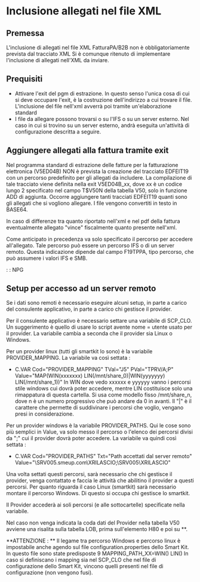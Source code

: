 # Inclusione allegati nel file XML

## Premessa
L'inclusione di allegati nel file XML FatturaPA/B2B non è obbligatoriamente prevista dal tracciato XML
Si è comunque ritenuto di implementare l'inclusione di allegati nell'XML da inviare.

## Prequisiti
-  Attivare l'exit del pgm di estrazione. In questo senso l'unica cosa di cui si deve occupare l'exit, è la costruzione dell'indirizzo a cui trovare il file. L'inclusione del file nell'xml avverrà poi tramite un'elaborazione standard
-  I file da allegare possono trovarsi o su l'IFS o su un server esterno. Nel caso in cui si trovino su un server esterno, andrà eseguita un'attività di configurazione descritta a seguire.

## Aggiungere allegati alla fattura tramite exit
Nel programma standard di estrazione delle fatture per la fatturazione elettronica (V5ED04B) NON è prevista la creazione del tracciato EDFEIT19 con un percorso predefinito per gli allegati da includere.
La compilazione di tale tracciato viene definita nella exit V5ED04B_xx, dove xx è un codice lungo 2 specificato nel campo T$V50N della tabella V50, solo in funzione ADD di aggiunta.
Occorre aggiungere tanti tracciati EDFEIT19 quanti sono gli allegati che si vogliono allegare.
I file vengono convertiti in testo in BASE64.

In caso di differenze tra quanto riportato nell'xml e nel pdf della fattura eventualmente allegato "vince" fiscalmente quanto presente nell'xml.

Come anticipato in precedenza va solo specificato il percorso per accedere all'allegato. Tale percorso può essere un percorso IFS o di un server remoto. Questa indicazione dipende dal campo F19TPPA, tipo percorso, che può assumere i valori IFS e SMB.

 :  : NPG

## Setup per accesso ad un server remoto
Se i dati sono remoti è necessario eseguire alcuni setup, in parte a carico del consulente applicativo, in parte a carico chi gestisce il provider.

Per il consulente applicativo è necessario settare una variabile di SCP_CLO. Un suggerimento è quello di usare lo script avente nome = utente usato per il provider.
La variabile cambia a seconda che il provider sia Linux o Windows.

Per un provider linux (tutti gli smartkit lo sono) è la variabile PROVIDER_MAPPING. La variabile va così settata : 
-  C.VAR Cod="PROVIDER_MAPPING" TVal="J5" PVal="TPRV/A;P" Value="MAP(WIN(xxxxxxx) LIN(/mnt/share_0)|WIN(yyyyyyy) LIN(/mnt/share_1))"
In WIN dove vedo xxxxxx e yyyyyy vanno i percorsi stile windows cui dovrà poter accedere, mentre
LIN costituisce solo una rimappatura di questa cartella. Si usa come modello fisso /mnt/share_n, dove n è un numero progressivo che può andare da 0 in avanti. Il "|" è il carattere che permette di suddivinare i percorsi che voglio, vengano presi in considerazione.

Per un provider windows è la variabile PROVIDER_PATHS. Qui le cose sono più semplici in Value, va solo messo il percorso o l'elenco dei percorsi divisi da ";" cui il provider dovrà poter accedere. La variabile va quindi così settata : 
-  C.VAR Cod="PROVIDER_PATHS" Txt="Path accettati dal server remoto" Value="\\SRV005.smeup.com\XRILASCIO;\\SRV005\XRILASCIO"

Una volta settati questi percorsi, sarà necessario che chi gestisce il provider, venga contattato e faccia le attività che abilitino il provider a questi percorsi. Per quanto riguarda il caso Linux (smartkit) sarà necessario montare il percorso Windows. Di questo si occupa chi gestisce lo smartkit.

Il Provider accederà ai soli percorsi (e alle sottocartelle) specificate nella variabile.

Nel caso non venga indicata la coda dati del Provider nella tabella V50 avviene una risalita sulla tabella LOB, prima sull'elemento H80 e poi su \*\*.

**ATTENZIONE : **
Il legame tra percorso Windows e percorso linux è impostabile anche agendo sul file configuration.properties dello Smart Kit.
In questo file sono state predisposte 9 MAPPING_PATH_XX=WIN() LIN()
In caso si definiscano i mapping sia nel SCP_CLO che nel file di configurazione dello Smart Kit, vincono quelli presenti nel file di configurazione (non vengono fusi).
